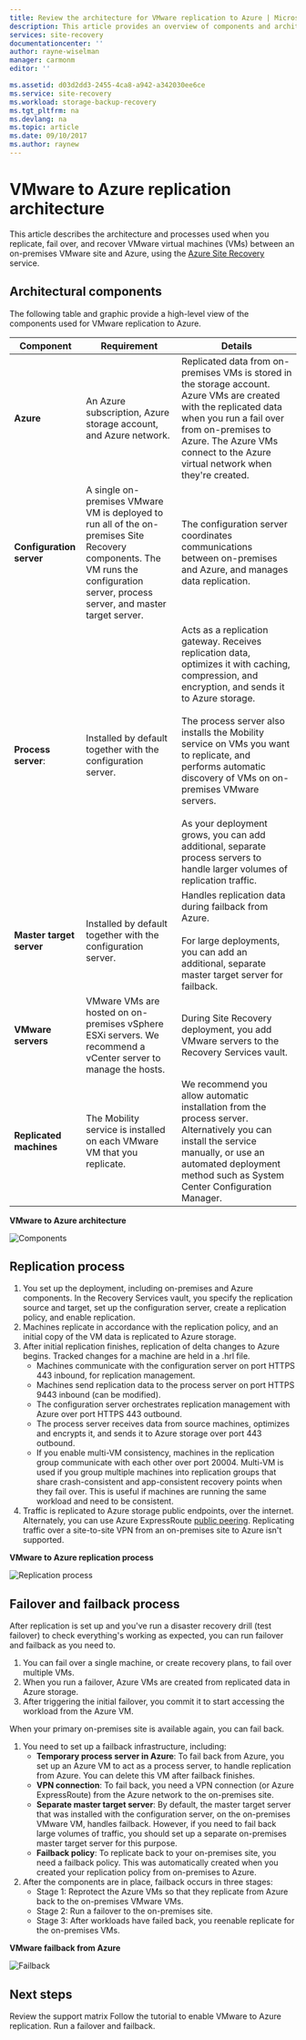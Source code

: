 ```yaml
---
title: Review the architecture for VMware replication to Azure | Microsoft Docs
description: This article provides an overview of components and architecture used when replicating on-premises VMware VMs to Azure with the Azure Site Recovery service
services: site-recovery
documentationcenter: ''
author: rayne-wiselman
manager: carmonm
editor: ''

ms.assetid: d03d2dd3-2455-4ca8-a942-a342030ee6ce
ms.service: site-recovery
ms.workload: storage-backup-recovery
ms.tgt_pltfrm: na
ms.devlang: na
ms.topic: article
ms.date: 09/10/2017
ms.author: raynew
---
```


# VMware to Azure replication architecture

This article describes the architecture and processes used when you replicate, fail over, and recover VMware virtual machines (VMs) between an on-premises VMware site and Azure, using the [Azure Site Recovery](site-recovery-overview.md) service.


## Architectural components

The following table and graphic provide a high-level view of the components used for VMware replication to Azure.  

**Component** | **Requirement** | **Details**
--- | --- | ---
**Azure** | An Azure subscription, Azure storage account, and Azure network. | Replicated data from on-premises VMs is stored in the storage account. Azure VMs are created with the replicated data when you run a fail over from on-premises to Azure. The Azure VMs connect to the Azure virtual network when they're created.
**Configuration server** | A single on-premises VMware VM is deployed to run all of the on-premises Site Recovery components. The VM runs the configuration server, process server, and master target server. | The configuration server coordinates communications between on-premises and Azure, and manages data replication.
 **Process server**:  | Installed by default together with the configuration server. | Acts as a replication gateway. Receives replication data, optimizes it with caching, compression, and encryption, and sends it to Azure storage.<br/><br/> The process server also installs the Mobility service on VMs you want to replicate, and performs automatic discovery of VMs on on-premises VMware servers.<br/><br/> As your deployment grows, you can add additional, separate process servers to handle larger volumes of replication traffic.
 **Master target server** | Installed by default together with the configuration server. | Handles replication data during failback from Azure.<br/><br/> For large deployments, you can add an additional, separate master target server for failback.
**VMware servers** | VMware VMs are hosted on on-premises vSphere ESXi servers. We recommend a vCenter server to manage the hosts. | During Site Recovery deployment, you add VMware servers to the Recovery Services vault.
**Replicated machines** | The Mobility service is installed on each VMware VM that you replicate. | We recommend you allow automatic installation from the process server. Alternatively you can install the service manually, or use an automated deployment method such as System Center Configuration Manager. 

**VMware to Azure architecture**

![Components](./media/concepts-vmware-to-azure-architecture/arch-enhanced.png)

## Replication process

1. You set up the deployment, including on-premises and Azure components. In the Recovery Services vault, you specify the replication source and target, set up the configuration server, create a replication policy, and enable replication.
2. Machines replicate in accordance with the replication policy, and an initial copy of the VM data is replicated to Azure storage.
3. After initial replication finishes, replication of delta changes to Azure begins. Tracked changes for a machine are held in a .hrl file.
    - Machines communicate with the configuration server on port HTTPS 443 inbound, for replication management.
    - Machines send replication data to the process server on port HTTPS 9443 inbound (can be modified).
    - The configuration server orchestrates replication management with Azure over port HTTPS 443 outbound.
    - The process server receives data from source machines, optimizes and encrypts it, and sends it to Azure storage over port 443 outbound.
    - If you enable multi-VM consistency, machines in the replication group communicate with each other over port 20004. Multi-VM is used if you group multiple machines into replication groups that share crash-consistent and app-consistent recovery points when they fail over. This is useful if machines are running the same workload and need to be consistent.
4. Traffic is replicated to Azure storage public endpoints, over the internet. Alternately, you can use Azure ExpressRoute [public peering](../expressroute/expressroute-circuit-peerings.md#azure-public-peering). Replicating traffic over a site-to-site VPN from an on-premises site to Azure isn't supported.


**VMware to Azure replication process**

![Replication process](./media/concepts-vmware-to-azure-architecture/v2a-architecture-henry.png)

## Failover and failback process

After replication is set up and you've run a disaster recovery drill (test failover) to check everything's working as expected, you can run failover and failback as you need to.

1. You can fail over a single machine, or create recovery plans, to fail over multiple VMs.
2. When you run a failover, Azure VMs are created from replicated data in Azure storage.
3. After triggering the initial failover, you commit it to start accessing the workload from the Azure VM.

When your primary on-premises site is available again, you can fail back.
1. You need to set up a failback infrastructure, including:
    - **Temporary process server in Azure**: To fail back from Azure, you set up an Azure VM to act as a process server, to handle replication from Azure. You can delete this VM after failback finishes.
    - **VPN connection**: To fail back, you need a VPN connection (or Azure ExpressRoute) from the Azure network to the on-premises site.
    - **Separate master target server**: By default, the master target server that was installed with the configuration server, on the on-premises VMware VM, handles failback. However, if you need to fail back large volumes of traffic, you should set up a separate on-premises master target server for this purpose.
    - **Failback policy**: To replicate back to your on-premises site, you need a failback policy. This was automatically created when you created your replication policy from on-premises to Azure.
2. After the components are in place, failback occurs in three stages:
    - Stage 1: Reprotect the Azure VMs so that they replicate from Azure back to the on-premises VMware VMs.
    - Stage 2: Run a failover to the on-premises site.
    - Stage 3: After workloads have failed back, you reenable replicate for the on-premises VMs.

**VMware failback from Azure**

![Failback](./media/concepts-vmware-to-azure-architecture/enhanced-failback.png)


## Next steps

Review the support matrix
Follow the tutorial to enable VMware to Azure replication.
Run a failover and failback.